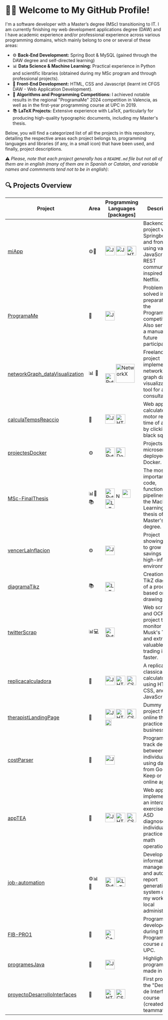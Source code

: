 

<!--
**blackcub3s/blackcub3s** is a ✨ _special_ ✨ repository because its `README.md` (this file) appears on your GitHub profile.

Here are some ideas to get you started:

- 🔭 I’m currently working on ...
- 🌱 I’m currently learning ...
- 👯 I’m looking to collaborate on ...
- 🤔 I’m looking for help with ...
- 💬 Ask me about ...
- 📫 How to reach me: ...
- 😄 Pronouns: ...
- ⚡ Fun fact: ...
-->


# 👨‍💻 Welcome to My GitHub Profile!

I'm a software developer with a Master’s degree (MSc) transitioning to IT. I am currently finishing my web development applications degree (DAW) and I have academic experience and/or professional experience across various programming domains, which mainly belong to one or several of these areas:

- ⚙️ **Back-End Development:**  Spring Boot & MySQL (gained through the DAW degree and self-directed learning)
- 📊 **Data Science & Machine Learning:** Practical experience in Python and scientific libraries (obtained during my MSc program and through professional projects).
- 🎨 **Front-End Development:** HTML, CSS and Javascript (learnt int CFGS DAW - Web Application Development).
- 🧠 **Algorithms and Programming Competitions:** I achieved notable results in the regional "ProgramaMe" 2024 competition in Valencia, as well as in the first-year programming course at UPC in 2019.
- 📚 **LaTeX Projects:** Extensive experience with LaTeX, particularly for producing high-quality typographic documents, including my Master's thesis.

Below, you will find a categorized list of all the projects in this repository, detailing the respective areas each project belongs to, programming languages and libraries (if any, in a small icon) that have been used, and finally, project descriptions. 

⚠️ *Please, note that each project generally has a `README.md` file but not all of them are in english (many of them are in Spanish or Catalan, and variable names and commments tend not to be in english)*:


## 🔍 Projects Overview

| Project                                                       | Area                          | Programming Languages [packages]                                                                  | Description                                                                                                         |
|---------------------------------------------------------------|-------------------------------|-----------------------------------------------------------------------------------------------------------|---------------------------------------------------------------------------------------------------------------------|
| [miApp](https://github.com/blackcub3s/miApp)                 | <span title="Back-End">⚙️</span><span title="Front-End">🎨</span>   | <span title="Java"><img src="https://cdn.jsdelivr.net/gh/devicons/devicon/icons/java/java-original.svg" alt="Java" width="30" /></span> <span title="JavaScript"><img src="https://cdn.jsdelivr.net/gh/devicons/devicon/icons/javascript/javascript-original.svg" alt="JavaScript" width="30" /></span> <span title="HTML"><img src="https://cdn.jsdelivr.net/gh/devicons/devicon/icons/html5/html5-original.svg" alt="HTML" width="30" /></span> | Backend project with Springboot and front-end using vanilla JavaScript. API REST communication inspired by Netflix.  |
| [ProgramaMe](https://github.com/blackcub3s/ProgramaMe)       | <span title="Algorithms">🧠</span>           | <span title="Java"><img src="https://cdn.jsdelivr.net/gh/devicons/devicon/icons/java/java-original.svg" alt="Java" width="30" /></span> | Problems solved in preparation for the ProgramaMe competition. Also serves as a manual for future participants.      |
| [networkGraph_dataVisualization](https://github.com/blackcub3s/networkGraph_dataVisualization) | <span title="Data Science">📊</span> <span title="Algorithms">🧠</span> | <span title="Python"><img src="https://cdn.jsdelivr.net/gh/devicons/devicon/icons/python/python-original.svg" alt="Python" width="30" /></span> <span title="NetworkX"><img src="https://networkx.github.io/_static/networkx_logo.svg" alt="NetworkX" width="60"/></span> | Freelance project implementing a network-graph data visualization tool for a tech consultancy.                       |
| [calculaTempsReaccio](https://github.com/blackcub3s/calculaTempsReaccio) | <span title="Front-End">🎨</span>            | <span title="JavaScript"><img src="https://cdn.jsdelivr.net/gh/devicons/devicon/icons/javascript/javascript-original.svg" alt="JavaScript" width="30" /></span> <span title="HTML"><img src="https://cdn.jsdelivr.net/gh/devicons/devicon/icons/html5/html5-original.svg" alt="HTML" width="30" /></span> | Web app to calculate the motor reaction time of a user by clicking on black squares.                                 |
| [projectesDocker](https://github.com/blackcub3s/projectesDocker) | <span title="Back-End">⚙️</span>              | <span title="Python"><img src="https://cdn.jsdelivr.net/gh/devicons/devicon/icons/python/python-original.svg" alt="Python" width="30" /></span> <span title="Docker"><img src="https://cdn.jsdelivr.net/gh/devicons/devicon/icons/docker/docker-original.svg" alt="Docker" width="30" /></span> | Projects of microservices deployed with Docker.                                                                     |
| [MSc-FinalThesis](https://github.com/blackcub3s/MSc-FinalThesis) | <span title="Data Science">📊</span><span title="Algorithms">🧠</span><span title="LaTeX">📚</span> | <span title="Python"><img src="https://cdn.jsdelivr.net/gh/devicons/devicon/icons/python/python-original.svg" alt="Python" width="30" /></span> <span title="NumPy"><img src="https://cdn.jsdelivr.net/gh/devicons/devicon/icons/numpy/numpy-original.svg" alt="NumPy" width="15" /></span> <span title="Scikit-learn"><img src="https://upload.wikimedia.org/wikipedia/commons/0/05/Scikit_learn_logo_small.svg" width="27" /></span> <span title="LaTeX"><img src="https://cdn.jsdelivr.net/gh/devicons/devicon/icons/latex/latex-original.svg" alt="LaTeX" width="30" /></span> | The most important code, functions, and pipelines for the Machine Learning final thesis of my Master's degree.       |
| [vencerLaInflacion](https://github.com/blackcub3s/vencerLaInflacion) | <span title="Back-End">⚙️</span>              | <span title="JavaScript"><img src="https://cdn.jsdelivr.net/gh/devicons/devicon/icons/javascript/javascript-original.svg" alt="JavaScript" width="30" /></span> | Project showing how to grow savings in a high-inflation environment.                                                 |
| [diagramaTikz](https://github.com/blackcub3s/diagramaTikz)   | <span title="LaTeX">📚</span>               | <span title="LaTeX"><img src="https://cdn.jsdelivr.net/gh/devicons/devicon/icons/latex/latex-original.svg" alt="LaTeX" width="30" /></span> | Creation of a TikZ diagram of a process based on a drawing.                                                          |
| [twitterScrap](https://github.com/blackcub3s/twitterScrap)   | <span title="Data Science">📊</span><span title="Web Scraping">💻</span>     | <span title="Python"><img src="https://cdn.jsdelivr.net/gh/devicons/devicon/icons/python/python-original.svg" alt="Python" width="30" /></span> | Web scraping and OCR project to monitor Elon Musk's Twitter and extract valuable trading info faster.                |
| [replicacalculadora](https://github.com/blackcub3s/replicacalculadora) | <span title="Front-End">🎨</span>            | <span title="JavaScript"><img src="https://cdn.jsdelivr.net/gh/devicons/devicon/icons/javascript/javascript-original.svg" alt="JavaScript" width="30" /></span> <span title="HTML"><img src="https://cdn.jsdelivr.net/gh/devicons/devicon/icons/html5/html5-original.svg" alt="HTML" width="30" /></span> <span title="CSS"><img src="https://cdn.jsdelivr.net/gh/devicons/devicon/icons/css3/css3-original.svg" alt="CSS" width="30" /></span> | A replica of the classical Casio calculator using HTML, CSS, and JavaScript.                                         |
| [therapistLandingPage](https://github.com/blackcub3s/therapistLandingPage) | <span title="Front-End">🎨</span>           | <span title="JavaScript"><img src="https://cdn.jsdelivr.net/gh/devicons/devicon/icons/javascript/javascript-original.svg" alt="JavaScript" width="30" /></span> <span title="HTML"><img src="https://cdn.jsdelivr.net/gh/devicons/devicon/icons/html5/html5-original.svg" alt="HTML" width="30" /></span> <span title="CSS"><img src="https://cdn.jsdelivr.net/gh/devicons/devicon/icons/css3/css3-original.svg" alt="CSS" width="30" /></span> <span title="Bootstrap"><img src="https://cdn.jsdelivr.net/gh/devicons/devicon/icons/bootstrap/bootstrap-original.svg" alt="Bootstrap" width="20" /></span> | Dummy web project for an online therapy practice business.                                                           |
| [costParser](https://github.com/blackcub3s/costParser)       | <span title="Front-End">🎨</span>            | <span title="JavaScript"><img src="https://cdn.jsdelivr.net/gh/devicons/devicon/icons/javascript/javascript-original.svg" alt="JavaScript" width="30" /></span> | Program to track debt between two individuals using data from Google Keep or an online agenda.                       |
| [appTEA](https://github.com/blackcub3s/appTEA)               | <span title="Front-End">🎨</span>            | <span title="JavaScript"><img src="https://cdn.jsdelivr.net/gh/devicons/devicon/icons/javascript/javascript-original.svg" alt="JavaScript" width="30" /></span> <span title="HTML"><img src="https://cdn.jsdelivr.net/gh/devicons/devicon/icons/html5/html5-original.svg" alt="HTML" width="30" /></span> <span title="CSS"><img src="https://cdn.jsdelivr.net/gh/devicons/devicon/icons/css3/css3-original.svg" alt="CSS" width="30" /></span> | Web app implementing an interactive exercise for ASD diagnosed individuals to practice basic math operations.        |
| [job-automation](https://github.com/blackcub3s/job-automation) | <span title="Automation">⚙️</span><span title="Data Science">📊</span><span title="Algorithms">🧠</span>  | <span title="Python"><img src="https://cdn.jsdelivr.net/gh/devicons/devicon/icons/python/python-original.svg" alt="Python" width="30" /></span> <span title="LaTeX"><img src="https://cdn.jsdelivr.net/gh/devicons/devicon/icons/latex/latex-original.svg" alt="LaTeX" width="30" /></span> | Developed an information management and automatic report generation system during my work at a local administration. |
| [FIB-PRO1](https://github.com/blackcub3s/FIB-PRO1)           | <span title="Algorithms">🧠</span>           | <span title="C++"><img src="https://cdn.jsdelivr.net/gh/devicons/devicon/icons/cplusplus/cplusplus-original.svg" alt="C++" width="30" /></span> | Programs developed during the Programació 1 course at FIB UPC.                                                       |
| [programesJava](https://github.com/blackcub3s/programesJava) | <span title="Algorithms">🧠</span>           | <span title="Java"><img src="https://cdn.jsdelivr.net/gh/devicons/devicon/icons/java/java-original.svg" alt="Java" width="30" /></span> | Highlighted programs made in Java.                                                                                   |
| [proyectoDesarrolloInterfaces](https://github.com/blackcub3s/proyectoDesarrolloInterfaces) | <span title="Front-End">🎨</span>     | <span title="HTML"><img src="https://cdn.jsdelivr.net/gh/devicons/devicon/icons/html5/html5-original.svg" alt="HTML" width="30" /></span> <img src="https://cdn.jsdelivr.net/gh/devicons/devicon/icons/css3/css3-original.svg" alt="CSS" width="30" /></span>| First project of the "Desarrollo de Interfaces" course (created with a teammate).                                     |

